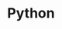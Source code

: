 ---
layout: tag-list
type: tag
title: Python
slug: python
category: devlog
sidebar: true
order: 5
description: >
   python 내용 정리
---